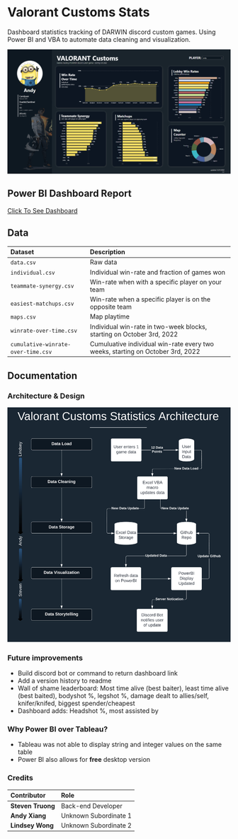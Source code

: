 # Valorant Customs Stats
Dashboard statistics tracking of DARWIN discord custom games. Using Power BI and VBA to automate data cleaning and visualization. 

![Dashboard](https://github.com/candysan7/valorant-customs-stats/blob/main/images/dashboard-versions/version1.2.png)

## Power BI Dashboard Report 

[Click To See Dashboard](https://app.powerbi.com/view?r=eyJrIjoiNGUzNzMyOTctNTg2OC00YTEyLThmNjktOTJiOTE3ZGM0NjI3IiwidCI6IjlkZGFhY2ExLTM4OWYtNGNiMS1hMTEzLTA4MWJlNmNjMjVmYyIsImMiOjZ9)

## Data 
| Dataset                            | Description                                                                    |
| :--------------------------------- | :----------------------------------------------------------------------------- |
| `data.csv`                         | Raw data                                                                       |
| `individual.csv`                   | Individual win-rate and fraction of games won                                  |
| `teammate-synergy.csv`             | Win-rate when with a specific player on your team                              |
| `easiest-matchups.csv`             | Win-rate when a specific player is on the opposite team                        |
| `maps.csv`                         | Map playtime                                                                   |
| `winrate-over-time.csv`            | Individual win-rate in two-week blocks, starting on October 3rd, 2022          |
| `cumulative-winrate-over-time.csv` | Cumuluative individual win-rate every two weeks, starting on October 3rd, 2022 |

## Documentation

### Architecture & Design 

![Architecture](https://github.com/candysan7/valorant-customs-stats/blob/main/images/documentation/architecture4.png)

### Future improvements
- Build discord bot or command to return dashboard link
- Add a version history to readme
- Wall of shame leaderboard: Most time alive (best baiter), least time alive (best baited), bodyshot %, legshot %, damage dealt to allies/self, knifer/knifed, biggest spender/cheapest
- Dashboard adds: Headshot %, most assisted by

### Why Power BI over Tableau? 
- Tableau was not able to display string and integer values on the same table 
- Power BI also allows for **free** desktop version 

### Credits

| Contributor               | Role                    |
| :------------------------ | :-----------------------|
| **Steven Truong**         | Back-end Developer      |
| **Andy Xiang**            | Unknown Subordinate 1   |
| **Lindsey Wong**          | Unknown Subordinate 2   |
